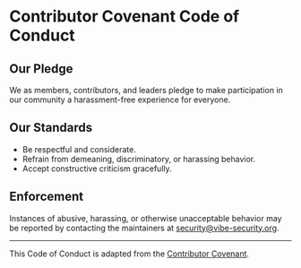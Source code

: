 # Contributor Covenant Code of Conduct

## Our Pledge
We as members, contributors, and leaders pledge to make participation in our community a harassment-free experience for everyone.

## Our Standards
- Be respectful and considerate.
- Refrain from demeaning, discriminatory, or harassing behavior.
- Accept constructive criticism gracefully.

## Enforcement
Instances of abusive, harassing, or otherwise unacceptable behavior may be reported by contacting the maintainers at security@vibe-security.org.

---

This Code of Conduct is adapted from the [Contributor Covenant](https://www.contributor-covenant.org/).
